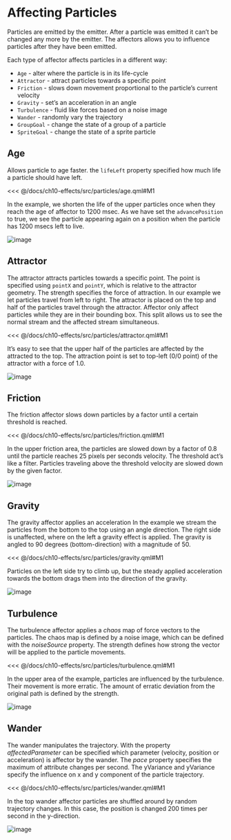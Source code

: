 # Affecting Particles

Particles are emitted by the emitter. After a particle was emitted it can’t be changed any more by the emitter. The affectors allows you to influence particles after they have been emitted.

Each type of affector affects particles in a different way:

* `Age` - alter where the particle is in its life-cycle
* `Attractor` - attract particles towards a specific point
* `Friction` - slows down movement proportional to the particle’s current velocity
* `Gravity` - set’s an acceleration in an angle
* `Turbulence` - fluid like forces based on a noise image
* `Wander` -  randomly vary the trajectory
* `GroupGoal` -  change the state of a group of a particle
* `SpriteGoal` - change the state of a sprite particle

## Age

Allows particle to age faster. the `lifeLeft` property specified how much life a particle should have left.

<<< @/docs/ch10-effects/src/particles/age.qml#M1

In the example, we shorten the life of the upper particles once when they reach the age of affector to 1200 msec. As we have set the `advancePosition` to true, we see the particle appearing again on a position when the particle has 1200 msecs left to live.

![image](../../ch10-effects/assets//age.png)

## Attractor

The attractor attracts particles towards a specific point. The point is specified using `pointX` and `pointY`, which is relative to the attractor geometry. The strength specifies the force of attraction. In our example we let particles travel from left to right. The attractor is placed on the top and half of the particles travel through the attractor. Affector only affect particles while they are in their bounding box. This split allows us to see the normal stream and the affected stream simultaneous.

<<< @/docs/ch10-effects/src/particles/attractor.qml#M1

It’s easy to see that the upper half of the particles are affected by the attracted to the top. The attraction point is set to top-left (0/0 point) of the attractor with a force of 1.0.

![image](../../ch10-effects/assets//attractor.png)

## Friction

The friction affector slows down particles by a factor until a certain threshold is reached.

<<< @/docs/ch10-effects/src/particles/friction.qml#M1

In the upper friction area, the particles are slowed down by a factor of 0.8 until the particle reaches 25 pixels per seconds velocity. The threshold act’s like a filter. Particles traveling above the threshold velocity are slowed down by the given factor.

![image](../../ch10-effects/assets//friction.png)

## Gravity

The gravity affector applies an acceleration In the example we stream the particles from the bottom to the top using an angle direction. The right side is unaffected, where on the left a gravity effect is applied. The gravity is angled to 90 degrees (bottom-direction) with a magnitude of 50.

<<< @/docs/ch10-effects/src/particles/gravity.qml#M1

Particles on the left side try to climb up, but the steady applied acceleration towards the bottom drags them into the direction of the gravity.

![image](../../ch10-effects/assets//gravity.png)

## Turbulence

The turbulence affector applies a *chaos* map of force vectors to the particles. The chaos map is defined by a noise image, which can be defined with the *noiseSource* property. The strength defines how strong the vector will be applied to the particle movements.

<<< @/docs/ch10-effects/src/particles/turbulence.qml#M1

In the upper area of the example, particles are influenced by the turbulence. Their movement is more erratic. The amount of erratic deviation from the original path is defined by the strength.

![image](../../ch10-effects/assets//turbulence.png)

## Wander

The wander manipulates the trajectory. With the property *affectedParameter* can be specified which parameter (velocity, position or acceleration) is affector by the wander. The *pace* property specifies the maximum of attribute changes per second. The yVariance and yVariance specify the influence on x and y component of the particle trajectory.

<<< @/docs/ch10-effects/src/particles/wander.qml#M1

In the top wander affector particles are shuffled around by random trajectory changes. In this case, the position is changed 200 times per second in the y-direction.

![image](../../ch10-effects/assets//wander.png)
